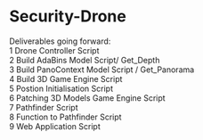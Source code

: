 # Security-Drone

Deliverables going forward: <br />
1 Drone Controller Script <br />
2 Build AdaBins Model Script/ Get_Depth <br />
3 Build PanoContext Model Script / Get_Panorama <br />
4 Build 3D Game Engine Script <br />
5 Postion Initialisation Script <br />
6 Patching 3D Models Game Engine Script <br />
7 Pathfinder Script <br />
8 Function to Pathfinder Script <br />
9 Web Application Script <br />
